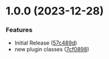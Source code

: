 # 1.0.0 (2023-12-28)


### Features

* Initial Release ([57c489d](https://github.com/CoCreate-app/CoCreate-webpack/commit/57c489df32681403e3827c6e43658daaf21fae11))
* new plugin classes ([7cf0898](https://github.com/CoCreate-app/CoCreate-webpack/commit/7cf0898fae463370e1bb9b2e50a6832009dc2a28))

